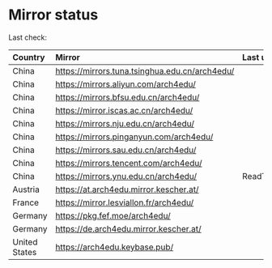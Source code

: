 <script src="./time.js"></script>
# Mirror status
Last check: <script type="text/javascript">localize(1667655155.9552982);</script>

|Country|Mirror|Last update|
|:------|:-----|:----------|
|China|https://mirrors.tuna.tsinghua.edu.cn/arch4edu/|<script type="text/javascript">localize(1667633312);</script>|
|China|https://mirrors.aliyun.com/arch4edu/|<script type="text/javascript">localize(1667544312);</script>|
|China|https://mirrors.bfsu.edu.cn/arch4edu/|<script type="text/javascript">localize(1667633312);</script>|
|China|https://mirror.iscas.ac.cn/arch4edu/|<script type="text/javascript">localize(1667633312);</script>|
|China|https://mirrors.nju.edu.cn/arch4edu/|<script type="text/javascript">localize(1667544312);</script>|
|China|https://mirrors.pinganyun.com/arch4edu/|<script type="text/javascript">localize(1667587281);</script>|
|China|https://mirrors.sau.edu.cn/arch4edu/|<script type="text/javascript">localize(1650446957);</script>|
|China|https://mirrors.tencent.com/arch4edu/|<script type="text/javascript">localize(1667587281);</script>|
|China|https://mirrors.ynu.edu.cn/arch4edu/|ReadTimeout|
|Austria|https://at.arch4edu.mirror.kescher.at/|<script type="text/javascript">localize(1667633312);</script>|
|France|https://mirror.lesviallon.fr/arch4edu/|<script type="text/javascript">localize(1667630335);</script>|
|Germany|https://pkg.fef.moe/arch4edu/|<script type="text/javascript">localize(1667633312);</script>|
|Germany|https://de.arch4edu.mirror.kescher.at/|<script type="text/javascript">localize(1667633312);</script>|
|United States|https://arch4edu.keybase.pub/|<script type="text/javascript">localize(1667587281);</script>|

<script src="./tablefilter/tablefilter.js"></script>
<script src="./table.js"></script>